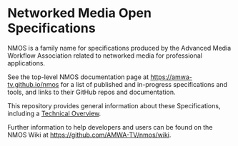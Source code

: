 # Networked Media Open Specifications

NMOS is a family name for specifications produced by the Advanced Media Workflow Association related to networked media for professional applications.

See the top-level NMOS documentation page at <https://amwa-tv.github.io/nmos>
for a list of published and in-progress specifications and tools,
and links to their GitHub repos and documentation.

This repository provides general information about these Specifications,
including a [Technical Overview](https://amwa-tv.github.io/nmos/branches/master/NMOS_Technical_Overview.html).

Further information to help developers and users can be found on the NMOS Wiki at <https://github.com/AMWA-TV/nmos/wiki>.
